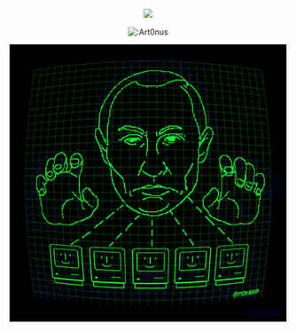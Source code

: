 <!-- <p align=center><img width=90% src="banner.gif"></img></p> -->
<p align=center>
<a href="https://discord.com/users/829022776953798716"><img src="https://discord.c99.nl/widget/theme-4/829022776953798716.png" width=40%></a>
 </p>


<p align="center"><img src="https://count.getloli.com/get/@:Art0nus" alt=":Art0nus" /></p>






<p align="center"><img src="https://raw.githubusercontent.com/9aylas/9aylas/main/gif.gif" /> </p>
